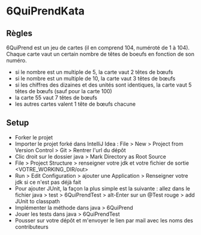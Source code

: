 # 6QuiPrendKata

## Règles
6QuiPrend est un jeu de cartes (il en comprend 104, numéroté de 1 à 104). Chaque carte vaut un certain nombre de têtes de boeufs en fonction de son numéro.
  - si le nombre est un multiple de 5, la carte vaut 2 têtes de bœufs
  - si le nombre est un multiple de 10, la carte vaut 3 têtes de bœufs
  - si les chiffres des dizaines et des unités sont identiques, la carte vaut 5 têtes de bœufs (sauf pour la carte 100)
  - la carte 55 vaut 7 têtes de bœufs
  - les autres cartes valent 1 tête de bœufs chacune
  
## Setup
  - Forker le projet
  - Importer le projet forké dans IntelliJ Idea : File > New > Project from Version Control > Git > Rentrer l'url du dépôt
  - Clic droit sur le dossier java > Mark Directory as Root Source
  - File > Project Structure > renseigner votre jdk et votre fichier de sortie <VOTRE_WORKING_DIR/out>
  - Run > Edit Configuration > ajouter une Application > Renseigner votre jdk si ce n'est pas déjà fait
  - Pour ajouter JUnit, la façon la plus simple est la suivante : allez dans le fichier java > test > 6QuiPrendTest > alt-Enter sur un @Test rouge > add JUnit to classpath
  - Implémenter la méthode dans java > 6QuiPrend
  - Jouer les tests dans java > 6QuiPrendTest
  - Pousser sur votre dépôt et m'envoyer le lien par mail avec les noms des contributeurs

